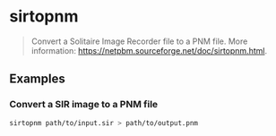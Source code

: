 # sirtopnm

> Convert a Solitaire Image Recorder file to a PNM file. More information: <https://netpbm.sourceforge.net/doc/sirtopnm.html>.

## Examples

### Convert a SIR image to a PNM file

```bash
sirtopnm path/to/input.sir > path/to/output.pnm
```
